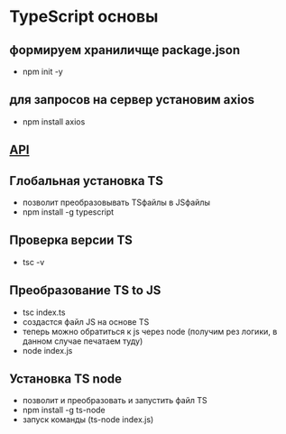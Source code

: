 # TypeScript основы


## формируем храниличще package.json
- npm init -y

## для запросов на сервер установим axios
- npm install axios

## [API](https://jsonplaceholder.typicode.com/todos/1)

## Глобальная установка TS
- позволит преобразовывать TSфайлы в JSфайлы
- npm install -g typescript

## Проверка версии TS
- tsc -v

## Преобразование TS to JS
- tsc index.ts
- создастся файл JS на основе TS
- теперь можно обратиться к js через node (получим рез логики, в данном случае печатаем туду)
- node index.js

## Установка TS node
- позволит и преобразовать и запустить файл TS
- npm install -g ts-node
- запуск команды (ts-node index.js)
